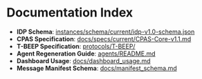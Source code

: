 # Documentation Index

- **IDP Schema**: [instances/schema/current/idp-v1.0-schema.json](../instances/schema/current/idp-v1.0-schema.json)
- **CPAS Specification**: [docs/specs/current/CPAS-Core-v1.1.md](specs/current/CPAS-Core-v1.1.md)
- **T-BEEP Specification**: [protocols/T-BEEP/](../protocols/T-BEEP/)
- **Agent Regeneration Guide**: [agents/README.md](../agents/README.md)
- **Dashboard Usage**: [docs/dashboard_usage.md](dashboard_usage.md)
- **Message Manifest Schema**: [docs/manifest_schema.md](manifest_schema.md)
